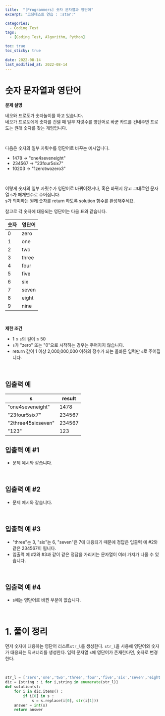 ```yaml
---
title:  "[Programmers] 숫자 문자열과 영단어"
excerpt: "코딩테스트 연습 : :star:"

categories:
  - Coding Test
tags:
  - [Coding Test, Algorithm, Python]

toc: true
toc_sticky: true
 
date: 2022-08-14
last_modified_at: 2022-08-14
---
```



# 숫자 문자열과 영단어

**문제 설명**

네오와 프로도가 숫자놀이를 하고 있습니다. <br>
네오가 프로도에게 숫자를 건넬 때 일부 자릿수를 영단어로 바꾼 카드를 건네주면 프로도는 원래 숫자를 찾는 게임입니다.

<br>

다음은 숫자의 일부 자릿수를 영단어로 바꾸는 예시입니다.

- 1478 → "one4seveneight"
- 234567 → "23four5six7"
- 10203 → "1zerotwozero3"

<br>

이렇게 숫자의 일부 자릿수가 영단어로 바뀌어졌거나, 혹은 바뀌지 않고 그대로인 문자열 s가 매개변수로 주어집니다. <br>
s가 의미하는 원래 숫자를 return 하도록 solution 함수를 완성해주세요.<br>

참고로 각 숫자에 대응되는 영단어는 다음 표와 같습니다.


|숫자|영단어|
|---|---|
|0|	zero|
|1|	one|
|2|	two|
|3|	three|
|4|	four|
|5|	five|
|6|	six|
|7|	seven|
|8|	eight|
|9|	nine|


<br>



**제한 조건**

- 1 ≤ `s`의 길이 ≤ 50
- `s`가 "zero" 또는 "0"으로 시작하는 경우는 주어지지 않습니다.
- return 값이 1 이상 2,000,000,000 이하의 정수가 되는 올바른 입력만 `s`로 주어집니다.

<br>

## 입출력 예

|s|result|
|---|---|
|"one4seveneight"|1478|
|"23four5six7"|234567|
|"2three45sixseven"|234567|
|"123"|123|


## 입출력 예 #1
- 문제 예시와 같습니다.

<br>

## 입출력 예 #2
- 문제 예시와 같습니다.

<br>

## 입출력 예 #3
- "three"는 3, "six"는 6, "seven"은 7에 대응되기 때문에 정답은 입출력 예 #2와 같은 234567이 됩니다.
- 입출력 예 #2와 #3과 같이 같은 정답을 가리키는 문자열이 여러 가지가 나올 수 있습니다.

<br>

## 입출력 예 #4
- s에는 영단어로 바뀐 부분이 없습니다.

<br>

# 1. 풀이 정리

먼저 숫자에 대응하는 영단어 리스트`str_l`를 생성한다.
`str_l`을 사용해 영단어와 숫자가 대응되는 딕셔너리를 생성한다.
입력 문자열 `s`에 영단어가 존재한다면, 숫자로 변경한다.

<br>


```python
str_l = ['zero','one','two','three','four','five','six','seven','eight','nine']
dic = {string : i for i,string in enumerate(str_l)}
def solution(s):
    for i in dic.items() :
        if i[0] in s : 
            s = s.replace(i[0], str(i[1]))
    answer = int(s)
    return answer
```


<br>
